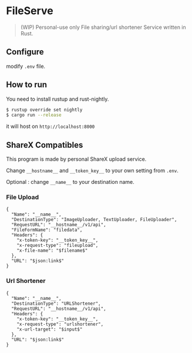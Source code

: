 # FileServe
> (WIP) Personal-use only File sharing/url shortener Service written in Rust.

## Configure 
modify `.env` file.

## How to run
You need to install rustup and rust-nightly.
```bash
$ rustup override set nightly
$ cargo run --release
```
it will host on `http://localhost:8000`

## ShareX Compatibles
This program is made by personal ShareX upload service.

Change `__hostname__` and `__token_key__` to your own setting from `.env`.

Optional : change `__name__` to your destination name.
### File Upload
```
{
  "Name": "__name__",
  "DestinationType": "ImageUploader, TextUploader, FileUploader",
  "RequestURL": "__hostname__/v1/api",
  "FileFormName": "filedata",
  "Headers": {
    "x-token-key": "__token_key__",
    "x-request-type": "fileupload",
    "x-file-name": "$filename$"
  },
  "URL": "$json:link$"
}
```
### Url Shortener
```
{
  "Name": "__name__",
  "DestinationType": "URLShortener",
  "RequestURL": "__hostname__/v1/api",
  "Headers": {
    "x-token-key": "__token_key__",
    "x-request-type": "urlshortener",
    "x-url-target": "$input$"
  },
  "URL": "$json:link$"
}
```